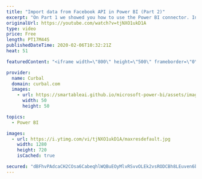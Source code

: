 ```yaml
---
title: "Import data from Facebook API in Power BI (Part 2)"
excerpt: "On Part 1 we showed you how to use the Power BI connector. In this video we skip the connector altogether and show you how to import data from the Facebook API into Power BI. We also show you how to get all comments from posts into Power BI. Enjoy!   Looking for a download file? Go to our Download Center:"
originalUrl: https://youtube.com/watch?v=tjNXO1ukD1A
type: video
price: Free
length: PT17M44S
publishedDateTime: 2020-02-06T10:32:21Z
heat: 51

featuredContent: "<iframe width=\"800\" height=\"500\" frameborder=\"0\" src=\"https://www.youtube.com/embed/tjNXO1ukD1A\" allow=\"accelerometer; autoplay; encrypted-media; gyroscope; picture-in-picture\" allowfullscreen></iframe>"

provider:
  name: Curbal
  domain: curbal.com
  images:
    - url: https://smartableai.github.io/microsoft-power-bi/assets/images/organizations/curbal.com-50x50.jpg
      width: 50
      height: 50

topics:
  - Power BI

images:
  - url: https://i.ytimg.com/vi/tjNXO1ukD1A/maxresdefault.jpg
    width: 1280
    height: 720
    isCached: true

secured: "dBFhvPAdcaCH2COsa6CabeqhlWQBuEOyMlvRSvvOLEk2vsRODCBh8LEuven6bIXkvSz+MDiqCH9ij5B+bjtZrU72lmqpJXxD5iEk58HllHc0BFAcK1Ow9wOZ4quVETr+ndnCpM7PYvwkiDPAXjUBCq1noKP9N5CsTHD9uihA0lOtcJpnE4VOrNdq8TYWr5cTqFfJ2KGbHZr9sHHw/lLtoPrwx2tUQ7ooZC0eotjb1qHPzpGKCSRuUWSJ6VPKMygbIpT0aIrpUkIIAMt2aRhELew3TQkkkh0CHcfA8zFwuP3nX4vnveyXXLgyHGrVtbI/HHmWNZSLtnkHPSJOKP681tQY6ULQ8bABYwxkupOO68LQf51BKupLA5n33DDoE/UEziAomFT75MBOhTW4e1/7L7Te2FVOHl4DTfEGiuBgA6s=;wvFDasZIDSbCFFnOmD0rrQ=="
---
```


